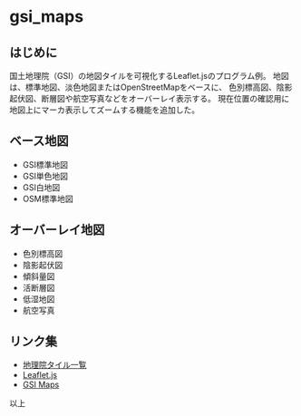 # gsi_maps

## はじめに
国土地理院（GSI）の地図タイルを可視化するLeaflet.jsのプログラム例。
地図は、標準地図、淡色地図またはOpenStreetMapをベースに、
色別標高図、陰影起伏図、断層図や航空写真などをオーバーレイ表示する。
現在位置の確認用に地図上にマーカ表示してズームする機能を追加した。

## ベース地図
- GSI標準地図
- GSI単色地図
- GSI白地図
- OSM標準地図

## オーバーレイ地図
- 色別標高図
- 陰影起伏図
- 傾斜量図
- 活断層図
- 低湿地図
- 航空写真

## リンク集
- [地理院タイル一覧](https://maps.gsi.go.jp/development/ichiran.html)
- [Leaflet.js](https://leafletjs.com/)
- [GSI Maps](http://52.193.72.209/map/)

以上

